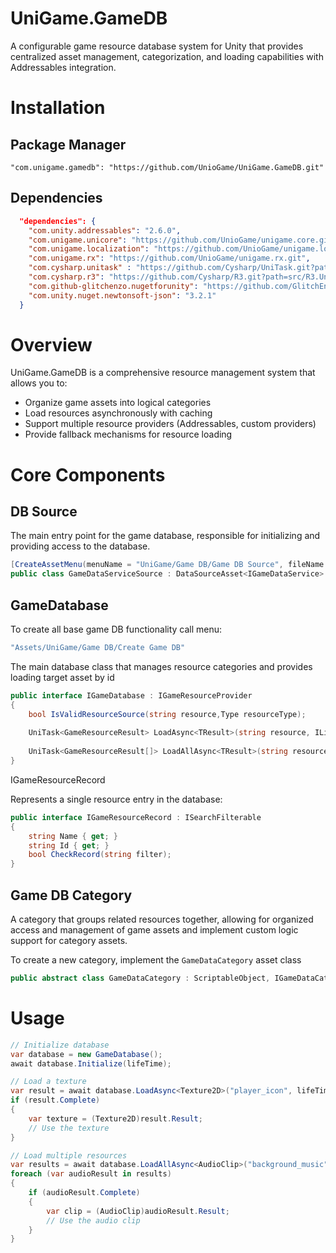 # UniGame.GameDB

A configurable game resource database system for Unity that provides centralized asset management, categorization, and loading capabilities with Addressables integration.

# Installation

## Package Manager
```
"com.unigame.gamedb": "https://github.com/UnioGame/UniGame.GameDB.git"
```

## Dependencies

```json
  "dependencies": {
    "com.unity.addressables": "2.6.0",
    "com.unigame.unicore": "https://github.com/UnioGame/unigame.core.git",
    "com.unigame.localization": "https://github.com/UnioGame/unigame.localization.git",
    "com.unigame.rx": "https://github.com/UnioGame/unigame.rx.git",
    "com.cysharp.unitask" : "https://github.com/Cysharp/UniTask.git?path=src/UniTask/Assets/Plugins/UniTask",
    "com.cysharp.r3": "https://github.com/Cysharp/R3.git?path=src/R3.Unity/Assets/R3.Unity",
    "com.github-glitchenzo.nugetforunity": "https://github.com/GlitchEnzo/NuGetForUnity.git?path=/src/NuGetForUnity",
    "com.unity.nuget.newtonsoft-json": "3.2.1"
  }
```

# Overview

UniGame.GameDB is a comprehensive resource management system that allows you to:
- Organize game assets into logical categories
- Load resources asynchronously with caching
- Support multiple resource providers (Addressables, custom providers)
- Provide fallback mechanisms for resource loading

# Core Components

## DB Source

The main entry point for the game database, responsible for initializing and providing access to the database.

```csharp
[CreateAssetMenu(menuName = "UniGame/Game DB/Game DB Source", fileName = "Game DB Source")]
public class GameDataServiceSource : DataSourceAsset<IGameDataService>
```

## GameDatabase

To create all base game DB functionality call menu:

```csharp
"Assets/UniGame/Game DB/Create Game DB"
```

The main database class that manages resource categories and provides loading target asset by id

```csharp
public interface IGameDatabase : IGameResourceProvider
{
    bool IsValidResourceSource(string resource,Type resourceType);
        
    UniTask<GameResourceResult> LoadAsync<TResult>(string resource, ILifeTime lifeTime);
    
    UniTask<GameResourceResult[]> LoadAllAsync<TResult>(string resource, ILifeTime lifeTime);
}
```

IGameResourceRecord

Represents a single resource entry in the database:

```csharp
public interface IGameResourceRecord : ISearchFilterable
{
    string Name { get; }
    string Id { get; }
    bool CheckRecord(string filter);
}
```

## Game DB Category

A category that groups related resources together, allowing for organized access and 
management of game assets and implement custom logic support for category assets.

To create a new category, implement the `GameDataCategory` asset class

```csharp
public abstract class GameDataCategory : ScriptableObject, IGameDataCategory
````

# Usage

```csharp
// Initialize database
var database = new GameDatabase();
await database.Initialize(lifeTime);

// Load a texture
var result = await database.LoadAsync<Texture2D>("player_icon", lifeTime);
if (result.Complete)
{
    var texture = (Texture2D)result.Result;
    // Use the texture
}

// Load multiple resources
var results = await database.LoadAllAsync<AudioClip>("background_music", lifeTime);
foreach (var audioResult in results)
{
    if (audioResult.Complete)
    {
        var clip = (AudioClip)audioResult.Result;
        // Use the audio clip
    }
}
```